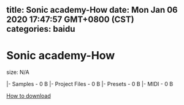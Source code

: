 
title: Sonic academy-How
date: Mon Jan 06 2020 17:47:57 GMT+0800 (CST)    
categories: baidu
---

# Sonic academy-How
size: N/A
 
 
|- Samples - 0 B
|- Project Files - 0 B
|- Presets - 0 B
|- MIDI - 0 B

[How to download](https://bpcam.bemobtrk.com/go/2ceec3aa-1ca2-46d6-b9ff-aaa5c184517c?jno=5068)